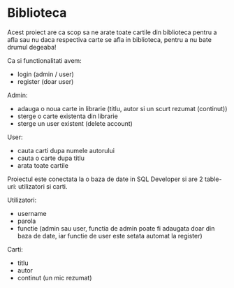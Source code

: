 # Biblioteca

Acest proiect are ca scop sa ne arate toate cartile din biblioteca pentru a afla sau nu daca respectiva carte se afla in biblioteca, pentru a nu bate drumul degeaba!

Ca si functionalitati avem:

- login (admin / user)
- register (doar user)

Admin:

- adauga o noua carte in librarie (titlu, autor si un scurt rezumat (continut))
- sterge o carte existenta din librarie
- sterge un user existent (delete account)

User:

- cauta carti dupa numele autorului
- cauta o carte dupa titlu
- arata toate cartile

Proiectul este conectata la o baza de date in SQL Developer si are 2 table-uri: utilizatori si carti.

Utilizatori:

- username
- parola
- functie (admin sau user, functia de admin poate fi adaugata doar din baza de date, iar functie de user este setata automat la register)

Carti:

- titlu
- autor
- continut (un mic rezumat)
